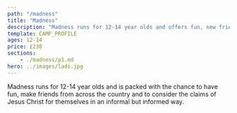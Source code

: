 ```yaml
---
path: "/madness"
title: "Madness"
description: "Madness runs for 12-14 year olds and offers fun, new friends, and time to consider the claims of Jesus Christ."
template: CAMP_PROFILE
ages: 12-14
price: £230
sections:
    - ./madness/p1.md
hero: ../images/lads.jpg
---
```

Madness runs for 12-14 year olds and is packed with the chance to have fun, make friends from across the country and to consider the claims of Jesus Christ for themselves in an informal but informed way.
